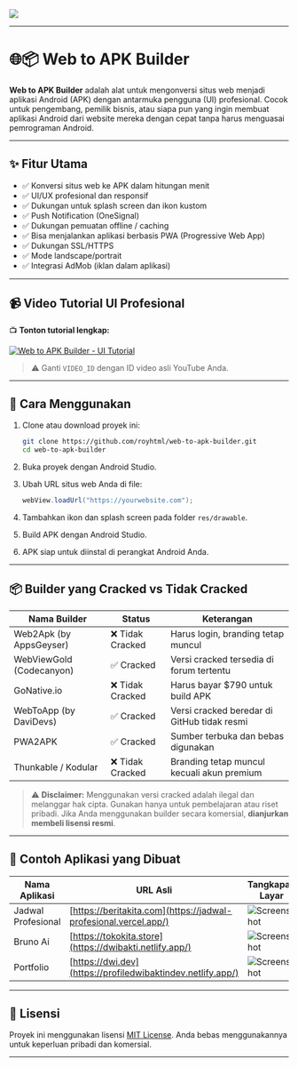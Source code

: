 <img src = "https://encrypted-tbn0.gstatic.com/images?q=tbn:ANd9GcS60fVDhcC8k4HrVf0QBVdDm16AofhTZWJJNw&s">

---

# 🌐📦 Web to APK Builder

**Web to APK Builder** adalah alat untuk mengonversi situs web menjadi aplikasi Android (APK) dengan antarmuka pengguna (UI) profesional. Cocok untuk pengembang, pemilik bisnis, atau siapa pun yang ingin membuat aplikasi Android dari website mereka dengan cepat tanpa harus menguasai pemrograman Android.

---

## ✨ Fitur Utama

* ✅ Konversi situs web ke APK dalam hitungan menit
* ✅ UI/UX profesional dan responsif
* ✅ Dukungan untuk splash screen dan ikon kustom
* ✅ Push Notification (OneSignal)
* ✅ Dukungan pemuatan offline / caching
* ✅ Bisa menjalankan aplikasi berbasis PWA (Progressive Web App)
* ✅ Dukungan SSL/HTTPS
* ✅ Mode landscape/portrait
* ✅ Integrasi AdMob (iklan dalam aplikasi)

---

## 📹 Video Tutorial UI Profesional

📺 **Tonton tutorial lengkap:**

[![Web to APK Builder - UI Tutorial](https://img.youtube.com/vi/VIDEO_ID/maxresdefault.jpg)](https://www.youtube.com/watch?v=VIDEO_ID)

> ⚠️ Ganti `VIDEO_ID` dengan ID video asli YouTube Anda.

---

## 🚀 Cara Menggunakan

1. Clone atau download proyek ini:

   ```bash
   git clone https://github.com/royhtml/web-to-apk-builder.git
   cd web-to-apk-builder
   ```

2. Buka proyek dengan Android Studio.

3. Ubah URL situs web Anda di file:

   ```java
   webView.loadUrl("https://yourwebsite.com");
   ```

4. Tambahkan ikon dan splash screen pada folder `res/drawable`.

5. Build APK dengan Android Studio.

6. APK siap untuk diinstal di perangkat Android Anda.

---

## 📦 Builder yang Cracked vs Tidak Cracked

| Nama Builder             | Status          | Keterangan                                  |
| ------------------------ | --------------- | ------------------------------------------- |
| Web2Apk (by AppsGeyser)  | ❌ Tidak Cracked | Harus login, branding tetap muncul          |
| WebViewGold (Codecanyon) | ✅ Cracked       | Versi cracked tersedia di forum tertentu    |
| GoNative.io              | ❌ Tidak Cracked | Harus bayar \$790 untuk build APK           |
| WebToApp (by DaviDevs)   | ✅ Cracked       | Versi cracked beredar di GitHub tidak resmi |
| PWA2APK                  | ✅ Cracked       | Sumber terbuka dan bebas digunakan          |
| Thunkable / Kodular      | ❌ Tidak Cracked | Branding tetap muncul kecuali akun premium  |

> ⚠️ **Disclaimer:** Menggunakan versi cracked adalah ilegal dan melanggar hak cipta. Gunakan hanya untuk pembelajaran atau riset pribadi. Jika Anda menggunakan builder secara komersial, **dianjurkan membeli lisensi resmi**.

---

## 📱 Contoh Aplikasi yang Dibuat

| Nama Aplikasi  | URL Asli                                         | Tangkapan Layar                          |
| -------------- | ------------------------------------------------ | ---------------------------------------- |
| Jadwal Profesional  | [https://beritakita.com](https://jadwal-profesional.vercel.app/) | ![Screenshot](screenshots/berita.png)    |
| Bruno Ai    | [https://tokokita.store](https://dwibakti.netlify.app/) | ![Screenshot](screenshots/toko.png)      |
| Portfolio  | [https://dwi.dev](https://profiledwibaktindev.netlify.app/)               | ![Screenshot](screenshots/portfolio.png) |

---

## 📄 Lisensi

Proyek ini menggunakan lisensi [MIT License](LICENSE). Anda bebas menggunakannya untuk keperluan pribadi dan komersial.

---
